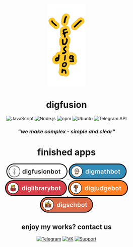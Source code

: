 <div align="center">
<a href="https://t.me/digfusion">
  <img src="media/digfusionLogos/digfusionYellow.PNG" alt="Logo" width="120">
  </a>
<h1 align="center">digfusion</h1>

![JavaScript](https://img.shields.io/badge/-JavaScript-FECA26?style=for-the-badge&logo=javascript&logoColor=black)
![Node.js](https://img.shields.io/badge/-Node.js-FECA26?style=for-the-badge&logo=node.js&logoColor=black)
![npm](https://img.shields.io/badge/-npm-FECA26?style=for-the-badge&logo=npm&logoColor=black)
![Ubuntu](https://img.shields.io/badge/-Ubuntu-FECA26?style=for-the-badge&logo=ubuntu&logoColor=black)
![Telegram API](https://img.shields.io/badge/-Telegram%20API-FECA26?style=for-the-badge&logo=telegram&logoColor=black)

<h3><i>"we make complex - simple and сlear"</i></h3>

<h1>finished apps</h1>

<a href="https://github.com/qu1z3x/digfusionbot">
  <img src="media\botBlanks\digfusionbot\blank.png" alt="1" height="50">
</a>
<a href="https://github.com/qu1z3x/digmathbot">
  <img src="media\botBlanks\digmathbot\blank.png" alt="2" height="50">
</a>
<a href="https://github.com/qu1z3x/diglibrarybot">
  <img src="media\botBlanks\diglibrarybot\blank.png" alt="3" height="50">
</a>
<a href="https://github.com/qu1z3x/digjudgebot">
  <img src="media\botBlanks\digjudgebot\blank.png" alt="4" height="50">
</a>
<a href="https://github.com/qu1z3x/digschbot">
  <img src="media\botBlanks\digschbot\blank.png" alt="5" height="50">
</a>

<!-- <a href="https://t.me/digfusion">
  <img src="media\digfusionLogos\logoBlank.png" alt="1" height="27.61">
</a> -->

<h2>enjoy my works? contact us</h2>

[![Telegram](https://img.shields.io/badge/-Telegram-FECA26?style=for-the-badge&logo=telegram&logoColor=000000)](https://t.me/digfusion)
[![VK](https://img.shields.io/badge/-VK-FECA26?style=for-the-badge&logo=vk&logoColor=000000)](https://vk.com/digfusion)
[![Support](https://img.shields.io/badge/-Support-FECA26?style=for-the-badge&logo=telegram&logoColor=000000)](https://t.me/digfusionsupport)

</div>

<!-- ## Статистика GitHub
![Ваша статистика](https://github-readme-stats.vercel.app/api?qu1z3x&show_icons=true&theme=radical)
-->
